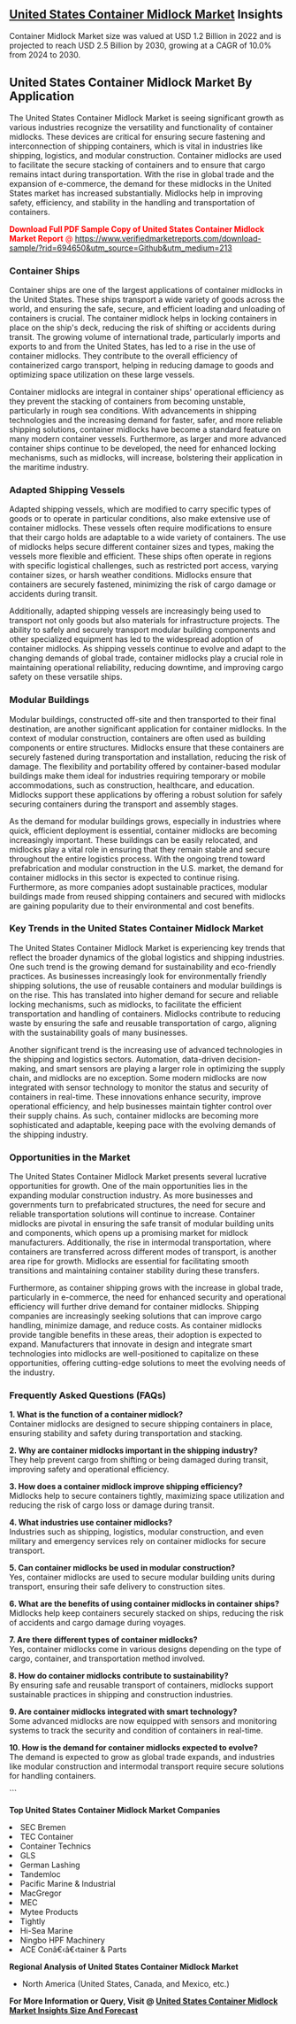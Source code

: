 <h2><a href="https://www.verifiedmarketreports.com/download-sample/?rid=694650&amp;utm_source=Github&amp;utm_medium=213" target="_blank">United States Container Midlock Market</a> Insights</h2><p>Container Midlock Market size was valued at USD 1.2 Billion in 2022 and is projected to reach USD 2.5 Billion by 2030, growing at a CAGR of 10.0% from 2024 to 2030.</p><p><h2>United States Container Midlock Market By Application</h2><p>The United States Container Midlock Market is seeing significant growth as various industries recognize the versatility and functionality of container midlocks. These devices are critical for ensuring secure fastening and interconnection of shipping containers, which is vital in industries like shipping, logistics, and modular construction. Container midlocks are used to facilitate the secure stacking of containers and to ensure that cargo remains intact during transportation. With the rise in global trade and the expansion of e-commerce, the demand for these midlocks in the United States market has increased substantially. Midlocks help in improving safety, efficiency, and stability in the handling and transportation of containers.</p><p><p><span class=""><span style="color: #ff0000;"><strong>Download Full PDF Sample Copy of United States Container Midlock Market Report</strong> @ </span><a href="https://www.verifiedmarketreports.com/download-sample/?rid=694650&amp;utm_source=Github&amp;utm_medium=213" target="_blank">https://www.verifiedmarketreports.com/download-sample/?rid=694650&amp;utm_source=Github&amp;utm_medium=213</a></span></p></p><h3>Container Ships</h3><p>Container ships are one of the largest applications of container midlocks in the United States. These ships transport a wide variety of goods across the world, and ensuring the safe, secure, and efficient loading and unloading of containers is crucial. The container midlock helps in locking containers in place on the ship's deck, reducing the risk of shifting or accidents during transit. The growing volume of international trade, particularly imports and exports to and from the United States, has led to a rise in the use of container midlocks. They contribute to the overall efficiency of containerized cargo transport, helping in reducing damage to goods and optimizing space utilization on these large vessels.</p><p>Container midlocks are integral in container ships' operational efficiency as they prevent the stacking of containers from becoming unstable, particularly in rough sea conditions. With advancements in shipping technologies and the increasing demand for faster, safer, and more reliable shipping solutions, container midlocks have become a standard feature on many modern container vessels. Furthermore, as larger and more advanced container ships continue to be developed, the need for enhanced locking mechanisms, such as midlocks, will increase, bolstering their application in the maritime industry.</p><h3>Adapted Shipping Vessels</h3><p>Adapted shipping vessels, which are modified to carry specific types of goods or to operate in particular conditions, also make extensive use of container midlocks. These vessels often require modifications to ensure that their cargo holds are adaptable to a wide variety of containers. The use of midlocks helps secure different container sizes and types, making the vessels more flexible and efficient. These ships often operate in regions with specific logistical challenges, such as restricted port access, varying container sizes, or harsh weather conditions. Midlocks ensure that containers are securely fastened, minimizing the risk of cargo damage or accidents during transit.</p><p>Additionally, adapted shipping vessels are increasingly being used to transport not only goods but also materials for infrastructure projects. The ability to safely and securely transport modular building components and other specialized equipment has led to the widespread adoption of container midlocks. As shipping vessels continue to evolve and adapt to the changing demands of global trade, container midlocks play a crucial role in maintaining operational reliability, reducing downtime, and improving cargo safety on these versatile ships.</p><h3>Modular Buildings</h3><p>Modular buildings, constructed off-site and then transported to their final destination, are another significant application for container midlocks. In the context of modular construction, containers are often used as building components or entire structures. Midlocks ensure that these containers are securely fastened during transportation and installation, reducing the risk of damage. The flexibility and portability offered by container-based modular buildings make them ideal for industries requiring temporary or mobile accommodations, such as construction, healthcare, and education. Midlocks support these applications by offering a robust solution for safely securing containers during the transport and assembly stages.</p><p>As the demand for modular buildings grows, especially in industries where quick, efficient deployment is essential, container midlocks are becoming increasingly important. These buildings can be easily relocated, and midlocks play a vital role in ensuring that they remain stable and secure throughout the entire logistics process. With the ongoing trend toward prefabrication and modular construction in the U.S. market, the demand for container midlocks in this sector is expected to continue rising. Furthermore, as more companies adopt sustainable practices, modular buildings made from reused shipping containers and secured with midlocks are gaining popularity due to their environmental and cost benefits.</p><h3>Key Trends in the United States Container Midlock Market</h3><p>The United States Container Midlock Market is experiencing key trends that reflect the broader dynamics of the global logistics and shipping industries. One such trend is the growing demand for sustainability and eco-friendly practices. As businesses increasingly look for environmentally friendly shipping solutions, the use of reusable containers and modular buildings is on the rise. This has translated into higher demand for secure and reliable locking mechanisms, such as midlocks, to facilitate the efficient transportation and handling of containers. Midlocks contribute to reducing waste by ensuring the safe and reusable transportation of cargo, aligning with the sustainability goals of many businesses.</p><p>Another significant trend is the increasing use of advanced technologies in the shipping and logistics sectors. Automation, data-driven decision-making, and smart sensors are playing a larger role in optimizing the supply chain, and midlocks are no exception. Some modern midlocks are now integrated with sensor technology to monitor the status and security of containers in real-time. These innovations enhance security, improve operational efficiency, and help businesses maintain tighter control over their supply chains. As such, container midlocks are becoming more sophisticated and adaptable, keeping pace with the evolving demands of the shipping industry.</p><h3>Opportunities in the Market</h3><p>The United States Container Midlock Market presents several lucrative opportunities for growth. One of the main opportunities lies in the expanding modular construction industry. As more businesses and governments turn to prefabricated structures, the need for secure and reliable transportation solutions will continue to increase. Container midlocks are pivotal in ensuring the safe transit of modular building units and components, which opens up a promising market for midlock manufacturers. Additionally, the rise in intermodal transportation, where containers are transferred across different modes of transport, is another area ripe for growth. Midlocks are essential for facilitating smooth transitions and maintaining container stability during these transfers.</p><p>Furthermore, as container shipping grows with the increase in global trade, particularly in e-commerce, the need for enhanced security and operational efficiency will further drive demand for container midlocks. Shipping companies are increasingly seeking solutions that can improve cargo handling, minimize damage, and reduce costs. As container midlocks provide tangible benefits in these areas, their adoption is expected to expand. Manufacturers that innovate in design and integrate smart technologies into midlocks are well-positioned to capitalize on these opportunities, offering cutting-edge solutions to meet the evolving needs of the industry.</p><h3>Frequently Asked Questions (FAQs)</h3><p><strong>1. What is the function of a container midlock?</strong><br>Container midlocks are designed to secure shipping containers in place, ensuring stability and safety during transportation and stacking.</p><p><strong>2. Why are container midlocks important in the shipping industry?</strong><br>They help prevent cargo from shifting or being damaged during transit, improving safety and operational efficiency.</p><p><strong>3. How does a container midlock improve shipping efficiency?</strong><br>Midlocks help to secure containers tightly, maximizing space utilization and reducing the risk of cargo loss or damage during transit.</p><p><strong>4. What industries use container midlocks?</strong><br>Industries such as shipping, logistics, modular construction, and even military and emergency services rely on container midlocks for secure transport.</p><p><strong>5. Can container midlocks be used in modular construction?</strong><br>Yes, container midlocks are used to secure modular building units during transport, ensuring their safe delivery to construction sites.</p><p><strong>6. What are the benefits of using container midlocks in container ships?</strong><br>Midlocks help keep containers securely stacked on ships, reducing the risk of accidents and cargo damage during voyages.</p><p><strong>7. Are there different types of container midlocks?</strong><br>Yes, container midlocks come in various designs depending on the type of cargo, container, and transportation method involved.</p><p><strong>8. How do container midlocks contribute to sustainability?</strong><br>By ensuring safe and reusable transport of containers, midlocks support sustainable practices in shipping and construction industries.</p><p><strong>9. Are container midlocks integrated with smart technology?</strong><br>Some advanced midlocks are now equipped with sensors and monitoring systems to track the security and condition of containers in real-time.</p><p><strong>10. How is the demand for container midlocks expected to evolve?</strong><br>The demand is expected to grow as global trade expands, and industries like modular construction and intermodal transport require secure solutions for handling containers.</p>```</p><p><strong>Top United States Container Midlock Market Companies</strong></p><div data-test-id=""><p><li>SEC Bremen</li><li> TEC Container</li><li> Container Technics</li><li> GLS</li><li> German Lashing</li><li> Tandemloc</li><li> Pacific Marine & Industrial</li><li> MacGregor</li><li> MEC</li><li> Mytee Products</li><li> Tightly</li><li> Hi-Sea Marine</li><li> Ningbo HPF Machinery</li><li> ACE Conâ€‹â€‹tainer & Parts</li></p><div><strong>Regional Analysis of&nbsp;United States Container Midlock Market</strong></div><ul><li dir="ltr"><p dir="ltr">North America&nbsp;(United States, Canada, and Mexico, etc.)</p></li></ul><p><strong>For More Information or Query, Visit @&nbsp;</strong><strong><a href="https://www.verifiedmarketreports.com/product/container-midlock-market/?utm_source=Github&amp;utm_medium=213" target="_blank">United States Container Midlock Market Insights Size And Forecast</a></strong></p></div>
